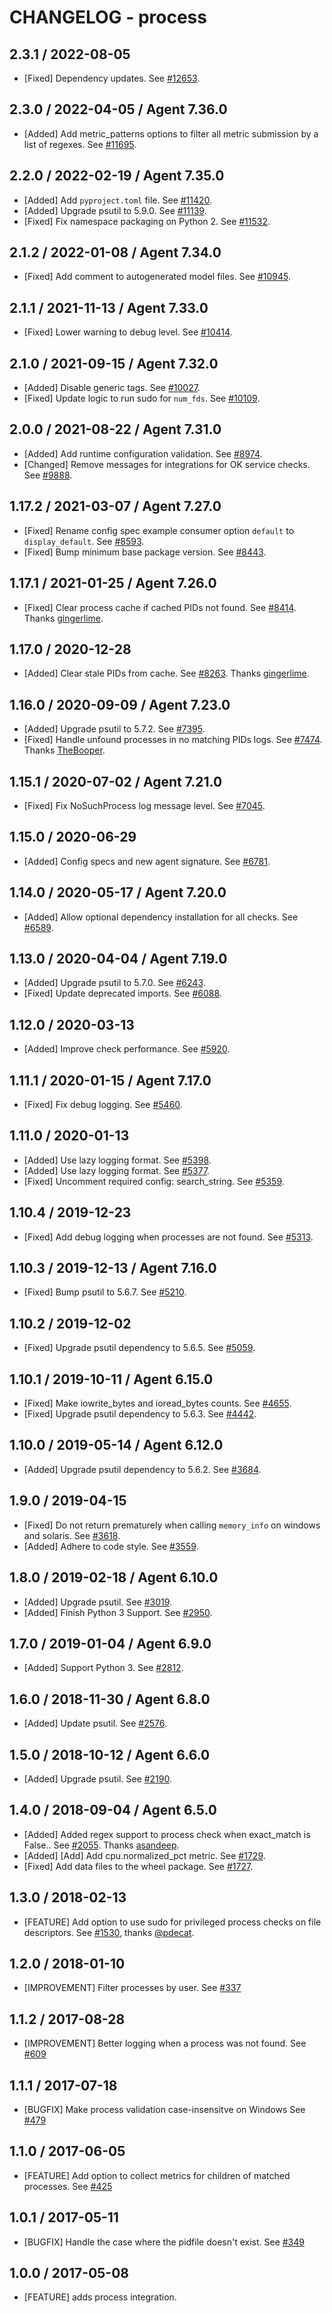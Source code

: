 # CHANGELOG - process

## 2.3.1 / 2022-08-05

* [Fixed] Dependency updates. See [#12653](https://github.com/DataDog/integrations-core/pull/12653).

## 2.3.0 / 2022-04-05 / Agent 7.36.0

* [Added] Add metric_patterns options to filter all metric submission by a list of regexes. See [#11695](https://github.com/DataDog/integrations-core/pull/11695).

## 2.2.0 / 2022-02-19 / Agent 7.35.0

* [Added] Add `pyproject.toml` file. See [#11420](https://github.com/DataDog/integrations-core/pull/11420).
* [Added] Upgrade psutil to 5.9.0. See [#11139](https://github.com/DataDog/integrations-core/pull/11139).
* [Fixed] Fix namespace packaging on Python 2. See [#11532](https://github.com/DataDog/integrations-core/pull/11532).

## 2.1.2 / 2022-01-08 / Agent 7.34.0

* [Fixed] Add comment to autogenerated model files. See [#10945](https://github.com/DataDog/integrations-core/pull/10945).

## 2.1.1 / 2021-11-13 / Agent 7.33.0

* [Fixed] Lower warning to debug level. See [#10414](https://github.com/DataDog/integrations-core/pull/10414).

## 2.1.0 / 2021-09-15 / Agent 7.32.0

* [Added] Disable generic tags. See [#10027](https://github.com/DataDog/integrations-core/pull/10027).
* [Fixed] Update logic to run sudo for `num_fds`. See [#10109](https://github.com/DataDog/integrations-core/pull/10109).

## 2.0.0 / 2021-08-22 / Agent 7.31.0

* [Added] Add runtime configuration validation. See [#8974](https://github.com/DataDog/integrations-core/pull/8974).
* [Changed] Remove messages for integrations for OK service checks. See [#9888](https://github.com/DataDog/integrations-core/pull/9888).

## 1.17.2 / 2021-03-07 / Agent 7.27.0

* [Fixed] Rename config spec example consumer option `default` to `display_default`. See [#8593](https://github.com/DataDog/integrations-core/pull/8593).
* [Fixed] Bump minimum base package version. See [#8443](https://github.com/DataDog/integrations-core/pull/8443).

## 1.17.1 / 2021-01-25 / Agent 7.26.0

* [Fixed] Clear process cache if cached PIDs not found. See [#8414](https://github.com/DataDog/integrations-core/pull/8414). Thanks [gingerlime](https://github.com/gingerlime).

## 1.17.0 / 2020-12-28

* [Added] Clear stale PIDs from cache. See [#8263](https://github.com/DataDog/integrations-core/pull/8263). Thanks [gingerlime](https://github.com/gingerlime).

## 1.16.0 / 2020-09-09 / Agent 7.23.0

* [Added] Upgrade psutil to 5.7.2. See [#7395](https://github.com/DataDog/integrations-core/pull/7395).
* [Fixed] Handle unfound processes in no matching PIDs logs. See [#7474](https://github.com/DataDog/integrations-core/pull/7474). Thanks [TheBooper](https://github.com/TheBooper).

## 1.15.1 / 2020-07-02 / Agent 7.21.0

* [Fixed] Fix NoSuchProcess log message level. See [#7045](https://github.com/DataDog/integrations-core/pull/7045).

## 1.15.0 / 2020-06-29

* [Added] Config specs and new agent signature. See [#6781](https://github.com/DataDog/integrations-core/pull/6781).

## 1.14.0 / 2020-05-17 / Agent 7.20.0

* [Added] Allow optional dependency installation for all checks. See [#6589](https://github.com/DataDog/integrations-core/pull/6589).

## 1.13.0 / 2020-04-04 / Agent 7.19.0

* [Added] Upgrade psutil to 5.7.0. See [#6243](https://github.com/DataDog/integrations-core/pull/6243).
* [Fixed] Update deprecated imports. See [#6088](https://github.com/DataDog/integrations-core/pull/6088).

## 1.12.0 / 2020-03-13

* [Added] Improve check performance. See [#5920](https://github.com/DataDog/integrations-core/pull/5920).

## 1.11.1 / 2020-01-15 / Agent 7.17.0

* [Fixed] Fix debug logging. See [#5460](https://github.com/DataDog/integrations-core/pull/5460).

## 1.11.0 / 2020-01-13

* [Added] Use lazy logging format. See [#5398](https://github.com/DataDog/integrations-core/pull/5398).
* [Added] Use lazy logging format. See [#5377](https://github.com/DataDog/integrations-core/pull/5377).
* [Fixed] Uncomment required config: search_string. See [#5359](https://github.com/DataDog/integrations-core/pull/5359).

## 1.10.4 / 2019-12-23

* [Fixed] Add debug logging when processes are not found. See [#5313](https://github.com/DataDog/integrations-core/pull/5313).

## 1.10.3 / 2019-12-13 / Agent 7.16.0

* [Fixed] Bump psutil to 5.6.7. See [#5210](https://github.com/DataDog/integrations-core/pull/5210).

## 1.10.2 / 2019-12-02

* [Fixed] Upgrade psutil dependency to 5.6.5. See [#5059](https://github.com/DataDog/integrations-core/pull/5059).

## 1.10.1 / 2019-10-11 / Agent 6.15.0

* [Fixed] Make iowrite_bytes and ioread_bytes counts. See [#4655](https://github.com/DataDog/integrations-core/pull/4655).
* [Fixed] Upgrade psutil dependency to 5.6.3. See [#4442](https://github.com/DataDog/integrations-core/pull/4442).

## 1.10.0 / 2019-05-14 / Agent 6.12.0

* [Added] Upgrade psutil dependency to 5.6.2. See [#3684](https://github.com/DataDog/integrations-core/pull/3684).

## 1.9.0 / 2019-04-15

* [Fixed] Do not return prematurely when calling `memory_info` on windows and solaris. See [#3618](https://github.com/DataDog/integrations-core/pull/3618).
* [Added] Adhere to code style. See [#3559](https://github.com/DataDog/integrations-core/pull/3559).

## 1.8.0 / 2019-02-18 / Agent 6.10.0

* [Added] Upgrade psutil. See [#3019](https://github.com/DataDog/integrations-core/pull/3019).
* [Added] Finish Python 3 Support. See [#2950](https://github.com/DataDog/integrations-core/pull/2950).

## 1.7.0 / 2019-01-04 / Agent 6.9.0

* [Added] Support Python 3. See [#2812](https://github.com/DataDog/integrations-core/pull/2812).

## 1.6.0 / 2018-11-30 / Agent 6.8.0

* [Added] Update psutil. See [#2576](https://github.com/DataDog/integrations-core/pull/2576).

## 1.5.0 / 2018-10-12 / Agent 6.6.0

* [Added] Upgrade psutil. See [#2190](https://github.com/DataDog/integrations-core/pull/2190).

## 1.4.0 / 2018-09-04 / Agent 6.5.0

* [Added] Added regex support to process check when exact_match is False.. See [#2055](https://github.com/DataDog/integrations-core/pull/2055). Thanks [asandeep](https://github.com/asandeep).
* [Added] [Add] Add cpu.normalized_pct metric. See [#1729](https://github.com/DataDog/integrations-core/pull/1729).
* [Fixed] Add data files to the wheel package. See [#1727](https://github.com/DataDog/integrations-core/pull/1727).

## 1.3.0 / 2018-02-13

* [FEATURE] Add option to use sudo for privileged process checks on file descriptors. See [#1530](https://github.com/DataDog/integrations-core/pull/1530), thanks [@pdecat](https://github.com/pdecat).

## 1.2.0 / 2018-01-10

* [IMPROVEMENT] Filter processes by user. See [#337](https://github.com/DataDog/integrations-core/pull/337)

## 1.1.2 / 2017-08-28

* [IMPROVEMENT] Better logging when a process was not found. See [#609](https://github.com/DataDog/integrations-core/pull/609)

## 1.1.1 / 2017-07-18

* [BUGFIX] Make process validation case-insensitve on Windows See [#479](https://github.com/DataDog/integrations-core/pull/479)

## 1.1.0 / 2017-06-05

* [FEATURE] Add option to collect metrics for children of matched processes. See [#425](https://github.com/DataDog/integrations-core/issues/425)

## 1.0.1 / 2017-05-11

* [BUGFIX] Handle the case where the pidfile doesn't exist. See [#349](https://github.com/DataDog/integrations-core/issues/349)

## 1.0.0 / 2017-05-08

* [FEATURE] adds process integration.
